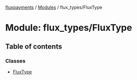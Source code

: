 [fluxpayments](../README.md) / [Modules](../modules.md) / flux\_types/FluxType

# Module: flux\_types/FluxType

## Table of contents

### Classes

- [FluxType](../classes/flux_types_FluxType.FluxType.md)
